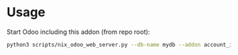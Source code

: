 # Usage

Start Odoo including this addon (from repo root):

```bash
python3 scripts/nix_odoo_web_server.py --db-name mydb --addon account_invoice_start_end_dates_move
```
